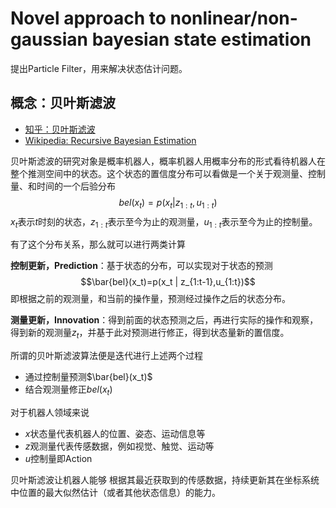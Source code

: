 # Novel approach to nonlinear/non-gaussian bayesian state estimation

提出Particle Filter，用来解决状态估计问题。

## 概念：贝叶斯滤波
- [知乎：贝叶斯滤波](https://zhuanlan.zhihu.com/p/37028239)
- [Wikipedia: Recursive Bayesian Estimation](https://en.wikipedia.org/wiki/Recursive_Bayesian_estimation)

贝叶斯滤波的研究对象是概率机器人，概率机器人用概率分布的形式看待机器人在整个推测空间中的状态。这个状态的置信度分布可以看做是一个关于观测量、控制量、和时间的一个后验分布
$$bel(x_t)=p(x_t | z_{1:t},u_{1:t})$$
$x_t$表示$t$时刻的状态，$z_{1:t}$表示至今为止的观测量，$u_{1:t}$表示至今为止的控制量。

有了这个分布关系，那么就可以进行两类计算

**控制更新，Prediction**：基于状态的分布，可以实现对于状态的预测
$$\bar{bel}(x_t)=p(x_t | z_{1:t-1},u_{1:t})$$
即根据之前的观测量，和当前的操作量，预测经过操作之后的状态分布。

**测量更新，Innovation**：得到前面的状态预测之后，再进行实际的操作和观察，得到新的观测量$z_t$，并基于此对预测进行修正，得到状态量新的置信度。

所谓的贝叶斯滤波算法便是迭代进行上述两个过程
- 通过控制量预测$\bar{bel}(x_t)$
- 结合观测量修正$bel(x_t)$

对于机器人领域来说
- $x$状态量代表机器人的位置、姿态、运动信息等
- $z$观测量代表传感数据，例如视觉、触觉、运动等
- $u$控制量即Action

贝叶斯滤波让机器人能够 根据其最近获取到的传感数据，持续更新其在坐标系统中位置的最大似然估计（或者其他状态信息）的能力。